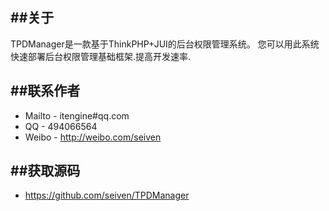 ##关于
---

TPDManager是一款基于ThinkPHP+JUI的后台权限管理系统。
您可以用此系统快速部署后台权限管理基础框架.提高开发速率.

##联系作者
---

* Mailto - itengine#qq.com
* QQ     - 494066564
* Weibo  - http://weibo.com/seiven

##获取源码
---

* https://github.com/seiven/TPDManager